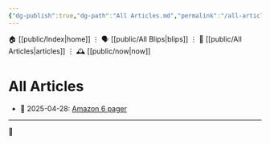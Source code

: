 ```yaml
---
{"dg-publish":true,"dg-path":"All Articles.md","permalink":"/all-articles/"}
---
```



<div class="transclusion internal-embed is-loaded"><div class="markdown-embed">




🏠 [[public/Index\|home]]  ⋮ 🗣️ [[public/All Blips\|blips]] ⋮  📝 [[public/All Articles\|articles]]  ⋮ 🕰️ [[public/now\|now]]


</div></div>

# All Articles

<div><ul class="dataview list-view-ul"><li><span>📆 2025-04-28: <a data-tooltip-position="top" aria-label="Amazon's 6-Pagers" data-href="Amazon's 6-Pagers" href="Amazon's 6-Pagers" class="internal-link" target="_blank" rel="noopener nofollow">Amazon 6 pager</a></span></li></ul></div>

- - -
 
👾
